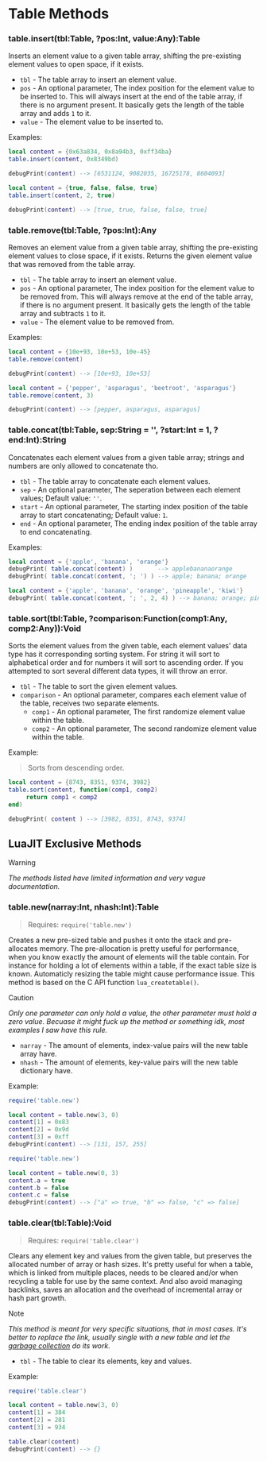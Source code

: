 # Table Methods
### table.insert(tbl:Table, ?pos:Int, value:Any):Table
Inserts an element value to a given table array, shifting the pre-existing element values to open space, if it exists. 

- `tbl` - The table array to insert an element value.
- `pos` - An optional parameter, The index position for the element value to be inserted to. This will always insert at the end of the table array, if there is no argument present. It basically gets the length of the table array and adds `1` to it.
- `value` - The element value to be inserted to.

Examples:
```lua
local content = {0x63a834, 0x8a94b3, 0xff34ba}
table.insert(content, 0x8349bd)

debugPrint(content) --> [6531124, 9082035, 16725178, 8604093]
```
```lua
local content = {true, false, false, true}
table.insert(content, 2, true)

debugPrint(content) --> [true, true, false, false, true]
```

### table.remove(tbl:Table, ?pos:Int):Any
Removes an element value from a given table array, shifting the pre-existing element values to close space, if it exists. Returns the given element value that was removed from the table array.

- `tbl` - The table array to insert an element value.
- `pos` - An optional parameter, The index position for the element value to be removed from. This will always remove at the end of the table array, if there is no argument present. It basically gets the length of the table array and subtracts `1` to it.
- `value` - The element value to be removed from.

Examples:
```lua
local content = {10e+93, 10e+53, 10e-45}
table.remove(content)

debugPrint(content) --> [10e+93, 10e+53]
```
```lua
local content = {'pepper', 'asparagus', 'beetroot', 'asparagus'}
table.remove(content, 3)

debugPrint(content) --> [pepper, asparagus, asparagus]
```

### table.concat(tbl:Table, sep:String = '', ?start:Int = 1, ?end:Int):String
Concatenates each element values from a given table array; strings and numbers are only allowed to concatenate tho.

- `tbl` - The table array to concatenate each element values.
- `sep` - An optional parameter, The seperation between each element values; Default value: `''`.
- `start` - An optional parameter, The starting index position of the table array to start concatenating; Default value: `1`.
- `end` - An optional parameter, The ending index position of the table array to end concatenating.

Examples:
```lua
local content = {'apple', 'banana', 'orange'}
debugPrint( table.concat(content) )       --> applebananaorange
debugPrint( table.concat(content, '; ') ) --> apple; banana; orange
```
```lua
local content = {'apple', 'banana', 'orange', 'pineapple', 'kiwi'}
debugPrint( table.concat(content, '; ', 2, 4) ) --> banana; orange; pineapple
```

### table.sort(tbl:Table, ?comparison:Function(comp1:Any, comp2:Any)):Void
Sorts the element values from the given table, each element values' data type has it corresponding sorting system. For string it will sort to alphabetical order and for numbers it will sort to ascending order. If you attempted to sort several different data types, it will throw an error.

- `tbl` - The table to sort the given element values.
- `comparison` - An optional parameter, compares each element value of the table, receives two separate elements.
     - `comp1` - An optional parameter, The first randomize element value within the table.
     - `comp2` - An optional parameter, The second randomize element value within the table.

Example:
> Sorts from descending order.
```lua
local content = {8743, 8351, 9374, 3982}
table.sort(content, function(comp1, comp2)
     return comp1 < comp2
end)

debugPrint( content ) --> [3982, 8351, 8743, 9374]
```

## LuaJIT Exclusive Methods
> [!WARNING]
> _The methods listed have limited information and very vague documentation._

### table.new(narray:Int, nhash:Int):Table
> Requires: `require('table.new')`

Creates a new pre-sized table and pushes it onto the stack and pre-allocates memory. The pre-allocation is pretty useful for performance, when you know exactly the amount of elements will the table contain. For instance for holding a lot of elements within a table, if the exact table size is known. Automaticly resizing the table might cause performance issue. This method is based on the C API function `lua_createtable()`.

> [!CAUTION]
> _Only one parameter can only hold a value, the other parameter must hold a zero value. Becuase it might fuck up the method or something idk, most examples I saw have this rule._

- `narray` - The amount of elements, index-value pairs will the new table array have.
- `nhash` - The amount of elements, key-value pairs will the new table dictionary have.

Example:
```lua
require('table.new')

local content = table.new(3, 0)
content[1] = 0x83
content[2] = 0x9d
content[3] = 0xff
debugPrint(content) --> [131, 157, 255]
```
```lua
require('table.new')

local content = table.new(0, 3)
content.a = true
content.b = false
content.c = false
debugPrint(content) --> ["a" => true, "b" => false, "c" => false]
```

### table.clear(tbl:Table):Void
> Requires: `require('table.clear')`

Clears any element key and values from the given table, but preserves the allocated number of array or hash sizes. It's pretty useful for when a table, which is linked from multiple places, needs to be cleared and/or when recycling a table for use by the same context. And also avoid managing backlinks, saves an allocation and the overhead of incremental array or hash part growth.

> [!NOTE]
> _This method is meant for very specific situations, that in most cases. It's better to replace the link, usually single with a new table and let the [garbage collection](https://devforum.roblox.com/t/a-beginners-guide-to-lua-garbage-collection/1756677) do its work._

- `tbl` - The table to clear its elements, key and values.

Example:
```lua
require('table.clear')

local content = table.new(3, 0)
content[1] = 384
content[2] = 281
content[3] = 934

table.clear(content)
debugPrint(content) --> {}
```